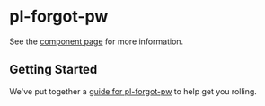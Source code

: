 pl-forgot-pw
================

See the [component page](http://bearfriend.github.io/pl-forgot-pw) for more information.

## Getting Started

We've put together a [guide for pl-forgot-pw](http://www.polymer-project.org/docs/start/reusableelements.html) to help get you rolling.
